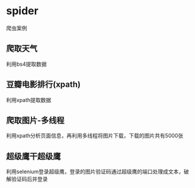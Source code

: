 # spider
爬虫案例
## 爬取天气
利用bs4提取数据
## 豆瓣电影排行(xpath)
利用xpath提取数据
## 爬取图片-多线程
利用xpath分析页面信息，再利用多线程将图片下载，下载的图片共有5000张
## 超级鹰干超级鹰
利用selenium登录超级鹰，登录的图片验证码通过超级鹰的端口处理成文本，破解验证码后并登录
